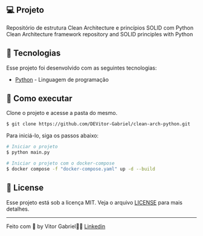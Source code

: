 ## 💻 Projeto

Repositório de estrutura Clean Architecture e princípios SOLID com Python<br>
Clean Architecture framework repository and SOLID principles with Python<br>

## 🧪 Tecnologias

Esse projeto foi desenvolvido com as seguintes tecnologias:

- [Python](https://www.python.org/) - Linguagem de programação

## 🚀 Como executar

Clone o projeto e acesse a pasta do mesmo.

```bash
$ git clone https://github.com/DEVitor-Gabriel/clean-arch-python.git
```

Para iniciá-lo, siga os passos abaixo:
```bash
# Iniciar o projeto
$ python main.py

# Iniciar o projeto com o docker-compose
$ docker compose -f "docker-compose.yaml" up -d --build
```


## 📝 License

Esse projeto está sob a licença MIT. Veja o arquivo [LICENSE](LICENSE.md) para mais detalhes.

---

Feito com 💜 by Vitor Gabriel👋🏻 [Linkedin](https://www.linkedin.com/in/vitor-gabriel-220445203)
